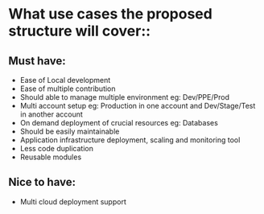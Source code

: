 # What use cases the proposed structure will cover:: 

## Must have:
- Ease of Local development
- Ease of multiple contribution
- Should able to manage multiple environment eg: Dev/PPE/Prod
- Multi account setup eg: Production in one account and Dev/Stage/Test in another account
- On demand deployment of crucial resources eg: Databases
- Should be easily maintainable
- Application infrastructure deployment, scaling and monitoring tool
- Less code duplication
- Reusable modules

## Nice to have:
- Multi cloud deployment support